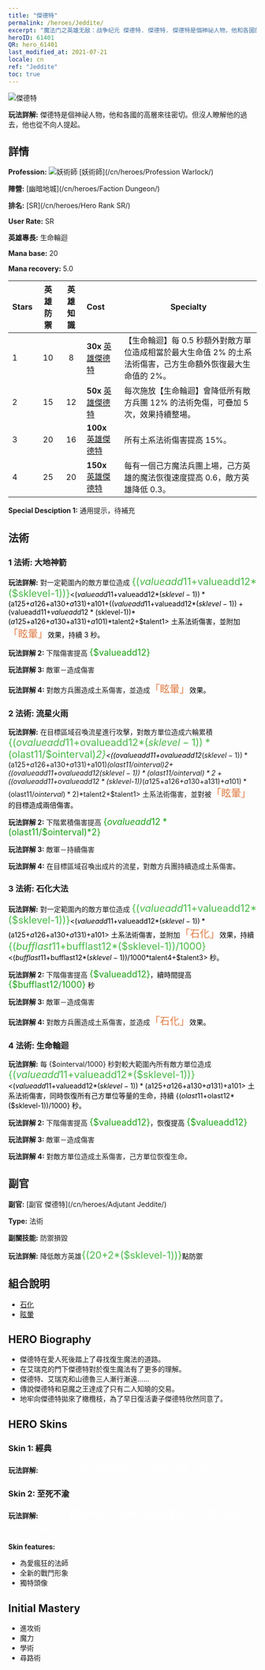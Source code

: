 ```yaml
---
title: "傑德特"
permalink: /heroes/Jeddite/
excerpt: "魔法门之英雄无敌：战争纪元 傑德特. 傑德特. 傑德特是個神祕人物，他和各國的高層來往密切。但沒人瞭解他的過去，他也從不向人提起。"
heroID: 61401
QR: hero_61401
last_modified_at: 2021-07-21
locale: cn
ref: "Jeddite"
toc: true
---
```

  ![傑德特](/images/h/h_Jeddite.jpg)

 **玩法詳解:** 傑德特是個神祕人物，他和各國的高層來往密切。但沒人瞭解他的過去，他也從不向人提起。
## 詳情
 **Profession:** ![妖術師](/images/h/h_prof_11.png)  [妖術師](/cn/heroes/Profession Warlock/)

 **陣營:** [幽暗地城](/cn/heroes/Faction Dungeon/)

 **排名:** [SR](/cn/heroes/Hero Rank SR/)

 **User Rate:** SR

 **英雄專長:** 生命輪迴

 **Mana base:** 20

 **Mana recovery:** 5.0


  | Stars | 英雄防禦 | 英雄知識 | Cost |     Specialty     |
  |---------|:---------------:|:---------------:|:--|--------------------|
  |    1    | 10 | 8 | **30x** [英雄傑德特](/cn/Items/her_391/) | 【生命輪迴】每 0.5 秒額外對敵方單位造成相當於最大生命值 2% 的土系法術傷害，己方生命額外恢復最大生命值的 2%。 |
  |    2    | 15 | 12 | **50x** [英雄傑德特](/cn/Items/her_391/) | 每次施放【生命輪迴】會降低所有敵方兵團 12% 的法術免傷，可疊加 5 次，效果持續整場。 |
  |    3    | 20 | 16 | **100x** [英雄傑德特](/cn/Items/her_391/) | 所有土系法術傷害提高 15%。 |
  |    4    | 25 | 20 | **150x** [英雄傑德特](/cn/Items/her_391/) | 每有一個己方魔法兵團上場，己方英雄的魔法恢復速度提高 0.6，敵方英雄降低 0.3。 |

 **Special Desciption 1:** 通用提示，待補充

## 法術
### 1 法術: 大地神箭
 **玩法詳解:** 對一定範圍內的敵方單位造成 <span style="color: #48b946;font-size:20px">{($valueadd11+$valueadd12*($sklevel-1))}</span><span style="color: black"><($valueadd11+$valueadd12*($sklevel-1))*($a125+$a126+$a130+$a131)+$a101+(($valueadd11+$valueadd12*($sklevel-1))+($valueadd11+$valueadd12*($sklevel-1))*($a125+$a126+$a130+$a131)+$a101)*$talent2+$talent1> 土系法術傷害，並附加<span style="color: #e07c44;font-size:20px">「眩暈」</span><span style="color: black">效果，持續 3 秒。

 **玩法詳解 2:** 下階傷害提高 <span style="color: #1ca216;font-size:18px">{$valueadd12}</span><span style="color: black">

 **玩法詳解 3:** 敵軍－造成傷害

 **玩法詳解 4:** 對敵方兵團造成土系傷害，並造成<span style="color: #e07c44;font-size:20px">「眩暈」</span><span style="color: black">效果。

### 2 法術: 流星火雨
 **玩法詳解:** 在目標區域召喚流星進行攻擊，對敵方單位造成六輪累積 <span style="color: #48b946;font-size:20px">{($ovalueadd11+$ovalueadd12*($sklevel-1))*($olast11/$ointerval)*2}</span><span style="color: black"><(($ovalueadd11+$ovalueadd12*($sklevel-1))*($a125+$a126+$a130+$a131)+$a101)*($olast11/$ointerval)*2+(($ovalueadd11+$ovalueadd12*($sklevel-1))*($olast11/$ointerval)*2+(($ovalueadd11+$ovalueadd12*($sklevel-1))*($a125+$a126+$a130+$a131)+$a101)*($olast11/$ointerval)*2)*$talent2+$talent1> 土系法術傷害，並對被<span style="color: #e07c44;font-size:20px">「眩暈」</span><span style="color: black">的目標造成兩倍傷害。

 **玩法詳解 2:** 下階累積傷害提高 <span style="color: #1ca216;font-size:18px">{$ovalueadd12*($olast11/$ointerval)*2}</span><span style="color: black">

 **玩法詳解 3:** 敵軍－持續傷害

 **玩法詳解 4:** 在目標區域召喚出成片的流星，對敵方兵團持續造成土系傷害。

### 3 法術: 石化大法
 **玩法詳解:** 對一定範圍內的敵方單位造成 <span style="color: #48b946;font-size:20px">{($valueadd11+$valueadd12*($sklevel-1))}</span><span style="color: black"><($valueadd11+$valueadd12*($sklevel-1))*($a125+$a126+$a130+$a131)+$a101> 土系法術傷害，並附加<span style="color: #e07c44;font-size:20px">「石化」</span><span style="color: black">效果，持續 <span style="color: #48b946;font-size:20px">{($bufflast11+$bufflast12*($sklevel-1))/1000}</span><span style="color: black"><($bufflast11+$bufflast12*($sklevel-1))/1000*$talent4+$talent3> 秒。

 **玩法詳解 2:** 下階傷害提高 <span style="color: #1ca216;font-size:18px">{$valueadd12}</span><span style="color: black">，續時間提高 <span style="color: #1ca216;font-size:18px">{$bufflast12/1000}</span><span style="color: black"> 秒

 **玩法詳解 3:** 敵軍－造成傷害

 **玩法詳解 4:** 對敵方兵團造成土系傷害，並造成<span style="color: #e07c44;font-size:20px">「石化」</span><span style="color: black">效果。

### 4 法術: 生命輪迴
 **玩法詳解:** 每 {$ointerval/1000} 秒對較大範圍內所有敵方單位造成 <span style="color: #48b946;font-size:20px">{($valueadd11+$valueadd12*($sklevel-1))}</span><span style="color: black"><($valueadd11+$valueadd12*($sklevel-1))*($a125+$a126+$a130+$a131)+$a101> 土系法術傷害，同時恢復所有己方單位等量的生命，持續 {($olast11+$olast12*($sklevel-1))/1000} 秒。

 **玩法詳解 2:** 下階傷害提高 <span style="color: #1ca216;font-size:18px">{$valueadd12}</span><span style="color: black">，恢復提高 <span style="color: #1ca216;font-size:18px">{$valueadd12}</span><span style="color: black">

 **玩法詳解 3:** 敵軍－造成傷害

 **玩法詳解 4:** 對敵方單位造成土系傷害，己方單位恢復生命。


## 副官

 **副官:**  [副官 傑德特](/cn/heroes/Adjutant Jeddite/) 

 **Type:**  法術 

 **副關技能:**  防禦損毀 

 **玩法詳解:** 降低敵方英雄<span style="color: #48b946;font-size:20px">{(20+2*($sklevel-1))}</span><span style="color: black">點防禦

## 組合說明

* [石化](/cn/combination/石化/) 
* [眩暈](/cn/combination/眩暈/) 

## HERO Biography
   - 傑德特在愛人死後踏上了尋找復生魔法的道路。
   - 在艾瑞克的門下傑德特對於復生魔法有了更多的理解。
   - 傑德特、艾瑞克和山德魯三人漸行漸遠……
   - 傳說傑德特和惡魔之王達成了只有二人知曉的交易。
   - 地牢向傑德特拋來了橄欖枝，為了早日復活妻子傑德特欣然同意了。

## HERO Skins
### Skin 1: **經典**

 **玩法詳解:** <span style="color: #ffffff;font-size:20px">　　　亡靈巫師對死亡的理解不值一提。</span>


### Skin 2: **至死不渝**

 **玩法詳解:** <span style="color: #ffffff;font-size:20px">　　　傑德特的一切所作所為都是為了復活他心愛的妻子。</span>

 **Skin features:** 

   - 為愛瘋狂的法師
   - 全新的戰鬥形象
   - 獨特頭像


## Initial Mastery
   - 進攻術
   - 魔力
   - 學術
   - 尋路術
